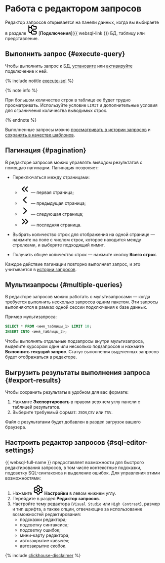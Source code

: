 # Работа с редактором запросов

Редактор запросов открывается на панели данных, когда вы выбираете в разделе ![image](../../_assets/console-icons/folder-tree.svg) [**Подключения**]({{ websql-link }}) БД, таблицу или представление. 

## Выполнить запрос {#execute-query}

Чтобы выполнить запрос к БД, [установите](create-connection.md#connect-db) или [активируйте](connect.md#update-connection) подключение к ней.

{% include notitle [execute-sql](../../_includes/websql/execute-sql.md) %}

  {% note info %}

  При большом количестве строк в таблице ее будет трудно просматривать. Используйте условие `LIMIT` и дополнительные условия для ограничения количества выводимых строк. 

  {% endnote %}

Выполненные запросы можно [просматривать в истории запросов](history.md) и [сохранять в качестве шаблонов](templates.md).

## Пагинация {#pagination}

В редакторе запросов можно управлять выводом результатов с помощью пагинации. Пагинация позволяет:

* Переключаться между страницами:
  * ![](../../_assets/console-icons/chevrons-left.svg) — первая страница;
  * ![](../../_assets/console-icons/chevron-left.svg) — предыдущая страница;
  * ![](../../_assets/console-icons/chevron-right.svg) — следующая страница;
  * ![](../../_assets/console-icons/chevrons-right.svg) — последняя страница.

* Выбрать количество строк для отображения на одной странице — нажмите на поле с числом строк, которое находится между стрелками, и выберите подходящий лимит.

* Получить общее количество строк — нажмите кнопку **Всего строк**.

Каждое действие пагинации повторно выполняет запрос, и это учитывается в [истории запросов](../concepts/index.md#query-log).

## Мультизапросы {#multiple-queries}

В редакторе запросов можно работать с мультизапросами — когда требуется выполнить несколько запросов одним пакетом. Эти запросы выполняются в рамках одной сессии подключения к базе данных.

Пример мультизапроса:

```sql
SELECT * FROM <имя_таблицы_1> LIMIT 10;
INSERT INTO <имя_таблицы_2>;
```

Чтобы выполнять отдельные подзапросы внутри мультизапроса, выделите курсором один или несколько подзапросов и нажмите **Выполнить текущий запрос**. Статус выполнения выделенных запросов будет отображаться в редакторе.

## Выгрузить результаты выполнения запроса {#export-results}

Чтобы сохранить результаты в удобном для вас формате:

1. Нажмите **Экспортировать** в правом верхнем углу панели с таблицей результатов.
1. Выберите требуемый формат: `JSON`,`CSV` или `TSV`.

Файл с результатами будет добавлен в раздел загрузок вашего браузера.

## Настроить редактор запросов {#sql-editor-settings}

{{ websql-full-name }} предоставляет возможности для быстрого редактирования запросов, в том числе контекстные подсказки, подсветку SQL-синтаксиса и выделение ошибок. Для управления этими возможностями: 

1. Нажмите ![image](../../_assets/console-icons/gear.svg) **Настройки** в левом нижнем углу.
1. Перейдите в раздел **Редактор запросов**. 
1. Настройте тему редактора (`Visual Studio` или `High Contrast`), размер и тип шрифта, а также опции, отвечающие за использование возможностей редактирования:
   * подсказки редактора;
   * подсветку синтаксиса;
   * подсветку ошибок;
   * мини-карту редактора;
   * автозакрытие кавычек;
   * автозакрытие скобок.

{% include [clickhouse-disclaimer](../../_includes/clickhouse-disclaimer.md) %}

